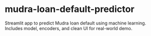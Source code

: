 # mudra-loan-default-predictor
Streamlit app to predict Mudra loan default using machine learning. Includes model, encoders, and clean UI for real-world demo.
